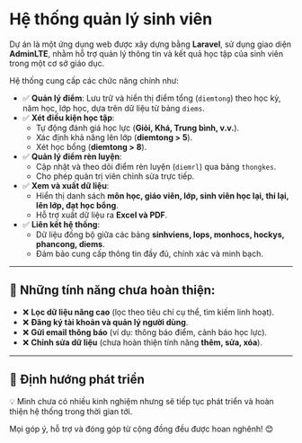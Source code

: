# Hệ thống quản lý sinh viên

Dự án là một ứng dụng web được xây dựng bằng **Laravel**, sử dụng giao diện **AdminLTE**, nhằm hỗ trợ quản lý thông tin và kết quả học tập của sinh viên trong một cơ sở giáo dục.  

Hệ thống cung cấp các chức năng chính như:  

- ✅ **Quản lý điểm**: Lưu trữ và hiển thị điểm tổng (`diemtong`) theo học kỳ, năm học, lớp học, dựa trên dữ liệu từ bảng `diems`.  
- ✅ **Xét điều kiện học tập**:  
  - Tự động đánh giá học lực (**Giỏi, Khá, Trung bình, v.v.**).  
  - Xác định khả năng lên lớp (**diemtong > 5**).  
  - Xét học bổng (**diemtong > 8**).  
- ✅ **Quản lý điểm rèn luyện**:  
  - Cập nhật và theo dõi điểm rèn luyện (`diemrl`) qua bảng `thongkes`.  
  - Cho phép quản trị viên chỉnh sửa trực tiếp.  
- ✅ **Xem và xuất dữ liệu**:  
  - Hiển thị danh sách **môn học, giáo viên, lớp, sinh viên học lại, thi lại, lên lớp, đạt học bổng**.  
  - Hỗ trợ xuất dữ liệu ra **Excel và PDF**.  
- ✅ **Liên kết hệ thống**:  
  - Dữ liệu đồng bộ giữa các bảng **sinhviens, lops, monhocs, hockys, phancong, diems**.  
  - Đảm bảo cung cấp thông tin đầy đủ, chính xác và minh bạch.  

---

## 🔸 Những tính năng chưa hoàn thiện:
- ❌ **Lọc dữ liệu nâng cao** (lọc theo tiêu chí cụ thể, tìm kiếm linh hoạt).  
- ❌ **Đăng ký tài khoản và quản lý người dùng**.  
- ❌ **Gửi email thông báo** (ví dụ: thông báo điểm, cảnh báo học lực).  
- ❌ **Chỉnh sửa dữ liệu** (chưa hoàn thiện tính năng **thêm, sửa, xóa**).  

---

## 🚀 Định hướng phát triển  
💡 Mình chưa có nhiều kinh nghiệm nhưng sẽ tiếp tục phát triển và hoàn thiện hệ thống trong thời gian tới.  

Mọi góp ý, hỗ trợ và đóng góp từ cộng đồng đều được hoan nghênh! 😊
